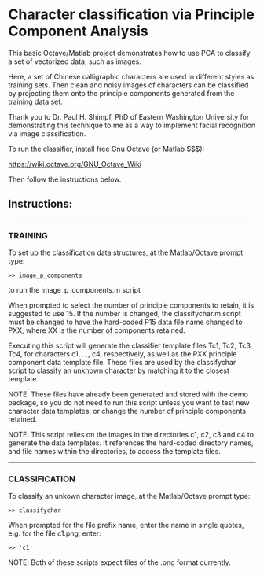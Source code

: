 # Character classification via Principle Component Analysis

This basic Octave/Matlab project demonstrates how to use
PCA to classify a set of vectorized data, such as images.

Here, a set of Chinese calligraphic characters are used
in different styles as training sets. Then clean and noisy
images of characters can be classified by projecting them
onto the principle components generated from the training
data set.

Thank you to Dr. Paul H. Shimpf, PhD of Eastern Washington
University for demonstrating this technique to me as a way
to implement facial recognition via image classification.

To run the classifier, install free Gnu Octave (or Matlab $$$):

https://wiki.octave.org/GNU_Octave_Wiki

Then follow the instructions below.


## Instructions:

---------------------------------------------------

### TRAINING

To set up the classification data structures,
at the Matlab/Octave prompt type:

```
>> image_p_components
```

to run the image_p_components.m script

When prompted to select the number of principle
components to retain, it is suggested to use 15.
If the number is changed, the classifychar.m
script must be changed to have the hard-coded
P15 data file name changed to PXX, where XX is
the number of components retained.

Executing this script will generate the classifier
template files Tc1, Tc2, Tc3, Tc4, for characters
c1, ..., c4, respectively, as well as the PXX
principle component data template file. These files
are used by the classifychar script to classify an
unknown character by matching it to the closest
template.

NOTE: These files have already been generated
and stored with the demo package, so you do not
need to run this script unless you want to test
new character data templates, or change the number
of principle components retained.

NOTE: This script relies on the images in the
directories c1, c2, c3 and c4 to generate the data
templates. It references the hard-coded directory
names, and file names within the directories, to
access the template files.

---------------------------------------------------

### CLASSIFICATION

To classify an unkown character image,
at the Matlab/Octave prompt type:

```
>> classifychar
```

When prompted for the file prefix name, enter the
name in single quotes, e.g. for the file c1.png,
enter:

```
>> 'c1'
```

NOTE: Both of these scripts expect files of the
.png format currently.
